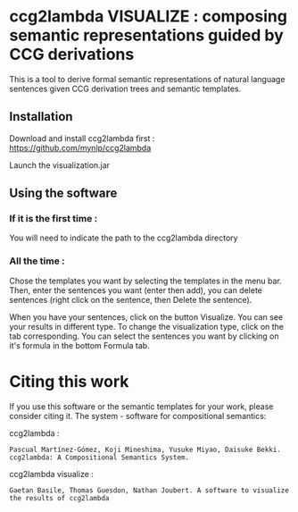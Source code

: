 # ccg2lambda VISUALIZE : composing semantic representations guided by CCG derivations

This is a tool to derive formal semantic representations of natural language sentences given CCG derivation trees and semantic templates.

## Installation

Download and install ccg2lambda first : https://github.com/mynlp/ccg2lambda

Launch the visualization.jar

## Using the software

### If it is the first time :

You will need to indicate the path to the ccg2lambda directory

### All the time :

Chose the templates you want by selecting the templates in the menu bar. Then, enter the sentences you want (enter then add), you can delete sentences (right click on the sentence, then Delete the sentence).

When you have your sentences, click on the button Visualize. You can see your results in different type. To change the visualization type, click on the tab corresponding. You can select the sentences you want by clicking on it's formula in the bottom Formula tab.

# Citing this work

If you use this software or the semantic templates for your work, please consider citing it.
The system - software for compositional semantics:

ccg2lambda :

    Pascual Martínez-Gómez, Koji Mineshima, Yusuke Miyao, Daisuke Bekki. ccg2lambda: A Compositional Semantics System.

ccg2lambda visualize : 

	Gaetan Basile, Thomas Guesdon, Nathan Joubert. A software to visualize the results of ccg2lambda
